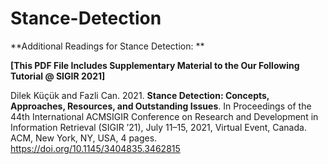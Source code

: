 # Stance-Detection
**Additional Readings for Stance Detection: **

**[This PDF File Includes Supplementary Material to the Our Following Tutorial @ SIGIR 2021]**

Dilek Küçük and Fazli Can. 2021. **Stance Detection: Concepts, Approaches,
Resources, and Outstanding Issues**. In Proceedings of the 44th International
ACMSIGIR Conference on Research and Development in Information Retrieval
(SIGIR ’21), July 11–15, 2021, Virtual Event, Canada. ACM, New York, NY,
USA, 4 pages. https://doi.org/10.1145/3404835.3462815
